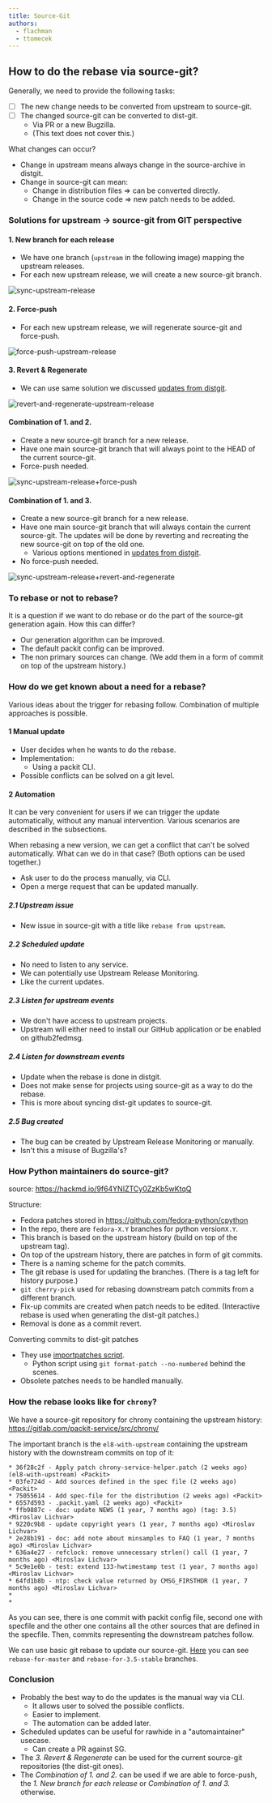 ```yaml
---
title: Source-Git
authors:
  - flachman
  - ttomecek
---
```


## How to do the rebase via source-git?

Generally, we need to provide the following tasks:

- [ ] The new change needs to be converted from upstream to source-git.
- [ ] The changed source-git can be converted to dist-git.
  - Via PR or a new Bugzilla.
  - (This text does not cover this.)

What changes can occur?

- Change in upstream means always change in the source-archive in distgit.
- Change in source-git can mean:
  - Change in distribution files => can be converted directly.
  - Change in the source code => new patch needs to be added.

### Solutions for upstream -> source-git from GIT perspective

#### 1. New branch for each release

- We have one branch (`upstream` in the following image) mapping the upstream releases.
- For each new upstream release, we will create a new source-git branch.

![sync-upstream-release](img/sync-upstream-release.svg)

#### 2. Force-push

- For each new upstream release, we will regenerate source-git and force-push.

![force-push-upstream-release](img/force-push-upstream-release.svg)

#### 3. Revert & Regenerate

- We can use same solution we discussed [updates from distgit](/research/source-git/dist-git-to-src-git/updates).

![revert-and-regenerate-upstream-release](img/revert-and-regenerate-upstream-release.svg)

#### Combination of 1. and 2.

- Create a new source-git branch for a new release.
- Have one main source-git branch that will always point to the HEAD of the current source-git.
- Force-push needed.

![sync-upstream-release+force-push](img/sync-upstream-release+force-push.svg)

#### Combination of 1. and 3.

- Create a new source-git branch for a new release.
- Have one main source-git branch that will always contain the current source-git.
  The updates will be done by reverting and recreating the new source-git on top of the old one.
  - Various options mentioned in [updates from distgit](/research/source-git/dist-git-to-src-git/updates).
- No force-push needed.

![sync-upstream-release+revert-and-regenerate](img/sync-upstream-release+revert-and-regenerate.svg)

### To rebase or not to rebase?

It is a question if we want to do rebase or do the part of the source-git generation again.
How this can differ?

- Our generation algorithm can be improved.
- The default packit config can be improved.
- The non primary sources can change. (We add them in a form of commit on top of the upstream history.)

### How do we get known about a need for a rebase?

Various ideas about the trigger for rebasing follow. Combination of multiple approaches is possible.

#### 1 Manual update

- User decides when he wants to do the rebase.
- Implementation:
  - Using a packit CLI.
- Possible conflicts can be solved on a git level.

#### 2 Automation

It can be very convenient for users if we can trigger the update automatically,
without any manual intervention.
Various scenarios are described in the subsections.

When rebasing a new version, we can get a conflict that can't be solved automatically.
What can we do in that case? (Both options can be used together.)

- Ask user to do the process manually, via CLI.
- Open a merge request that can be updated manually.

##### 2.1 Upstream issue

- New issue in source-git with a title like `rebase from upstream`.

##### 2.2 Scheduled update

- No need to listen to any service.
- We can potentially use Upstream Release Monitoring.
- Like the current updates.

##### 2.3 Listen for upstream events

- We don't have access to upstream projects.
- Upstream will either need to install our GitHub application or be enabled on github2fedmsg.

##### 2.4 Listen for downstream events

- Update when the rebase is done in distgit.
- Does not make sense for projects using source-git as a way to do the rebase.
- This is more about syncing dist-git updates to source-git.

##### 2.5 Bug created

- The bug can be created by Upstream Release Monitoring or manually.
- Isn't this a misuse of Bugzilla's?

### How Python maintainers do source-git?

source: https://hackmd.io/9f64YNIZTCy0ZzKb5wKtqQ

Structure:

- Fedora patches stored in https://github.com/fedora-python/cpython
- In the repo, there are `fedora-X.Y` branches for python version`X.Y`.
- This branch is based on the upstream history (build on top of the upstream tag).
- On top of the upstream history, there are patches in form of git commits.
- There is a naming scheme for the patch commits.
- The git rebase is used for updating the branches. (There is a tag left for history purpose.)
- `git cherry-pick` used for rebasing downstream patch commits from a different branch.
- Fix-up commits are created when patch needs to be edited.
  (Interactive rebase is used when generating the dist-git patches.)
- Removal is done as a commit revert.

Converting commits to dist-git patches

- They use [importpatches script](https://github.com/fedora-python/importpatches).
  - Python script using `git format-patch --no-numbered` behind the scenes.
- Obsolete patches needs to be handled manually.

### How the rebase looks like for `chrony`?

We have a source-git repository for chrony containing the upstream history:
https://gitlab.com/packit-service/src/chrony/

The important branch is the `el8-with-upstream` containing the upstream history
with the downstream commits on top of it:

```
* 36f28c2f - Apply patch chrony-service-helper.patch (2 weeks ago) (el8-with-upstream) <Packit>
* 03fe724d - Add sources defined in the spec file (2 weeks ago) <Packit>
* 75055614 - Add spec-file for the distribution (2 weeks ago) <Packit>
* 6557d593 - .packit.yaml (2 weeks ago) <Packit>
* ffb9887c - doc: update NEWS (1 year, 7 months ago) (tag: 3.5) <Miroslav Lichvar>
* 9220c9b8 - update copyright years (1 year, 7 months ago) <Miroslav Lichvar>
* 2e28b191 - doc: add note about minsamples to FAQ (1 year, 7 months ago) <Miroslav Lichvar>
* 636a4e27 - refclock: remove unnecessary strlen() call (1 year, 7 months ago) <Miroslav Lichvar>
* 5c9e1e0b - test: extend 133-hwtimestamp test (1 year, 7 months ago) <Miroslav Lichvar>
* 64fd1b8b - ntp: check value returned by CMSG_FIRSTHDR (1 year, 7 months ago) <Miroslav Lichvar>
*
*
```

As you can see, there is one commit with packit config file, second one with specfile
and the other one contains all the other sources that are defined in the specfile.
Then, commits representing the downstream patches follow.

We can use basic git rebase to update our source-git.
[Here](https://gitlab.com/packit-service/src/chrony/-/network/el8-with-upstream)
you can see `rebase-for-master` and `rebase-for-3.5-stable` branches.

### Conclusion

- Probably the best way to do the updates is the manual way via CLI.
  - It allows user to solved the possible conflicts.
  - Easier to implement.
  - The automation can be added later.
- Scheduled updates can be useful for rawhide in a "automaintainer" usecase.
  - Can create a PR against SG.
- The _3. Revert & Regenerate_ can be used for the current source-git repositories (the dist-git ones).
- The _Combination of 1. and 2._ can be used if we are able to force-push,
  the _1. New branch for each release_ or _Combination of 1. and 3._ otherwise.

